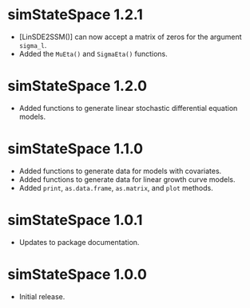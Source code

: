 # simStateSpace 1.2.1

* [LinSDE2SSM()] can now accept a matrix of zeros for the argument `sigma_l`.
* Added the `MuEta()` and `SigmaEta()` functions.

# simStateSpace 1.2.0

* Added functions to generate linear stochastic differential equation models.

# simStateSpace 1.1.0

* Added functions to generate data for models with covariates.
* Added functions to generate data for linear growth curve models.
* Added `print`, `as.data.frame`, `as.matrix`, and `plot` methods.

# simStateSpace 1.0.1

* Updates to package documentation.

# simStateSpace 1.0.0

* Initial release.

